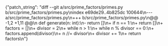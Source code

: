 {"patch_string": "diff --git a/src/prime_factors/primes.py b/src/prime_factors/primes.py\nindex e69de29..4b825dc 100644\n--- a/src/prime_factors/primes.py\n+++ b/src/prime_factors/primes.py\n@@ -1,2 +1,11 @@\n def generate(n: int):\n-    return []\n+    if n == 1:\n+        return []\n+    factors = []\n+    divisor = 2\n+    while n > 1:\n+        while n % divisor == 0:\n+            factors.append(divisor)\n+            n //= divisor\n+        divisor += 1\n+    return factors\n"}
